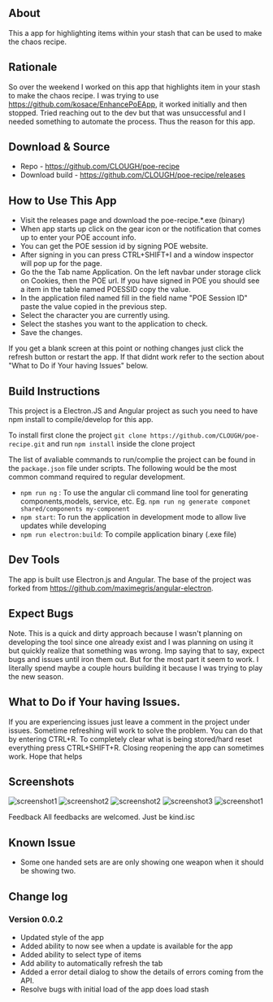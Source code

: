 ## About
This a app for highlighting items within your stash that can be used to make the chaos recipe. 

## Rationale 
So over the weekend I worked on this app that highlights item in your stash to make the chaos recipe. I was trying to use https://github.com/kosace/EnhancePoEApp, it worked initially and then stopped. Tried reaching out to the dev but that was unsuccessful and I needed something to automate the process. Thus the reason for this app.

## Download & Source
* Repo - https://github.com/CLOUGH/poe-recipe
* Download build - https://github.com/CLOUGH/poe-recipe/releases

## How to Use This App
* Visit the releases page and download the poe-recipe.*.exe (binary) 
* When app starts up click on the gear icon or the notification that comes up to enter your POE account info.
* You can get the POE session id by signing POE website. 
* After signing in you can press CTRL+SHIFT+I and a window inspector  will pop up for the page. 
* Go the the Tab name Application. On the left navbar under storage click on Cookies, then the POE url. If you have signed in POE you should see a item in the table named POESSID copy the value.
* In the application filed named fill in the field name "POE Session ID" paste the value copied in the previous step.
* Select the character you are currently using.
* Select the stashes you want to the application to check. 
* Save the changes.

If you get a blank screen at this point or nothing changes just click the refresh button or restart the app. If that didnt work refer to the section about "What to Do if Your having Issues" below.

## Build Instructions
This project is a Electron.JS and Angular project as such you need to have npm install to compile/develop for this app. 

To install first clone the project  `git clone https://github.com/CLOUGH/poe-recipe.git` and run `npm install` inside the clone project

The list of avaliable commands to run/complie the project can be found in the `package.json` file under scripts. The following would be the most common command required to regular development.
* `npm run ng` : To use the angular cli command line tool for generating components,models, service, etc. Eg. `npm run ng generate componet shared/components my-component`
* `npm start`:  To run the application in development mode to allow live updates while developing
* `npm run electron:build`: To compile application binary (.exe file)



## Dev Tools 
The app is built use Electron.js and Angular.  The base of the project was forked from https://github.com/maximegris/angular-electron. 

## Expect Bugs
Note. This is a quick and dirty approach because I wasn't planning on developing the tool since one already exist and I was planning on using it but quickly realize that something was wrong. Imp saying that to say, expect bugs and issues until iron them out.  But for the most part it seem to work. I  literally spend maybe a couple hours building it because  I was trying to play the new season.

## What to Do if Your having Issues.
If you are experiencing issues just leave a comment in the project under issues. Sometime refreshing will work to solve the problem. You can do that by entering CTRL+R.  To completely clear what is being stored/hard reset everything press CTRL+SHIFT+R. Closing reopening the app can sometimes work.
Hope that helps

## Screenshots

![screenshot1](src/assets/images/screenshots/Screenshot-2021-01-19-214751.png)
![screenshot2](src/assets/images/screenshots/Screenshot-2021-01-19-214814.png)
![screenshot2](src/assets/images/screenshots/Screenshot-2021-01-19-214844.png)
![screenshot3](src/assets/images/screenshots/Screenshot-2021-01-19-214909.png)
![screenshot1](src/assets/images/screenshots/Screenshot-2021-01-19-214704.png)


Feedback
All feedbacks are welcomed. Just be kind.isc

## Known Issue
* Some one handed sets are are only showing one weapon when it should be showing two.

## Change log
### Version 0.0.2
* Updated style of the app
* Added ability to now see when a update is available for the app
* Added ability to select type of items
* Add ability to automatically refresh the tab
* Added a error detail dialog to show the details of errors coming from the API.
* Resolve bugs with initial load of the app does load stash

